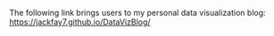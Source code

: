 The following link brings users to my personal data visualization blog: https://jackfay7.github.io/DataVizBlog/
